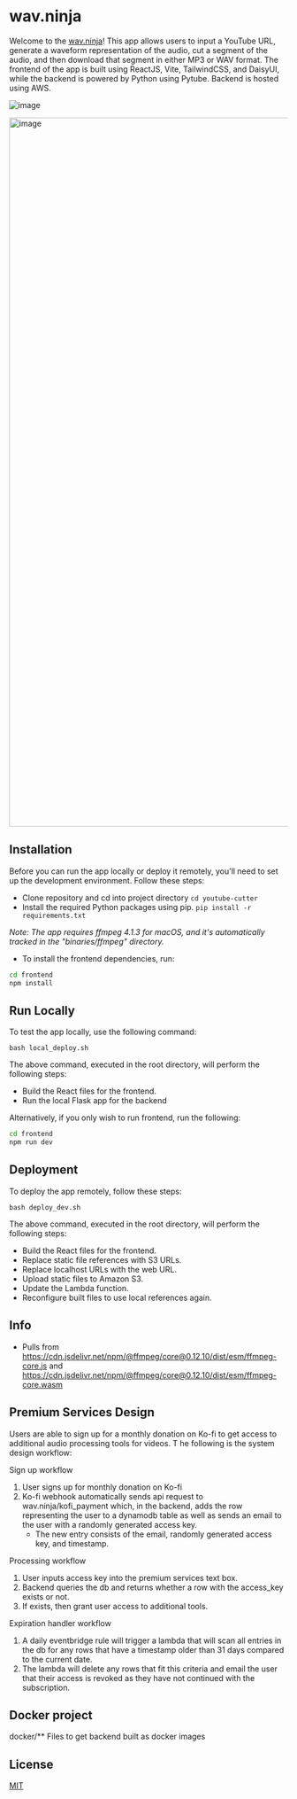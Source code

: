 # wav.ninja

Welcome to the [wav.ninja](https://wav.ninja)! This app allows users to input a YouTube URL, generate a waveform representation of the audio, cut a segment of the audio, and then download that segment in either MP3 or WAV format. The frontend of the app is built using ReactJS, Vite, TailwindCSS, and DaisyUI, while the backend is powered by Python using Pytube. Backend is hosted using AWS.


![image](https://github.com/chang432/youtube-cutter/assets/88285952/eb617cf4-5ad7-4da0-b375-bc39421af4a9)

<img width="1280" alt="image" src="https://github.com/chang432/youtube-cutter/assets/88285952/bb1b7300-d216-4fb2-93b4-955c3460fa4a">

## Installation

Before you can run the app locally or deploy it remotely, you'll need to set up the development environment. Follow these steps:

- Clone repository and cd into project directory 
`cd youtube-cutter`
- Install the required Python packages using pip.
`pip install -r requirements.txt`

*Note: The app requires ffmpeg 4.1.3 for macOS, and it's automatically tracked in the "binaries/ffmpeg" directory.*

- To install the frontend dependencies, run:
```bash
cd frontend
npm install
```


## Run Locally

To test the app locally, use the following command:

`bash local_deploy.sh`

The above command, executed in the root directory, will perform the following steps:

- Build the React files for the frontend.
- Run the local Flask app for the backend

Alternatively, if you only wish to run frontend, run the following:
```bash
cd frontend
npm run dev
```




## Deployment

To deploy the app remotely, follow these steps:

`bash deploy_dev.sh`

The above command, executed in the root directory, will perform the following steps:

- Build the React files for the frontend.
- Replace static file references with S3 URLs.
- Replace localhost URLs with the web URL.
- Upload static files to Amazon S3.
- Update the Lambda function.
- Reconfigure built files to use local references again.

## Info
- Pulls from https://cdn.jsdelivr.net/npm/@ffmpeg/core@0.12.10/dist/esm/ffmpeg-core.js and https://cdn.jsdelivr.net/npm/@ffmpeg/core@0.12.10/dist/esm/ffmpeg-core.wasm


## Premium Services Design 
Users are able to sign up for a monthly donation on Ko-fi to get access to additional audio processing tools for videos. T
he following is the system design workflow:

Sign up workflow
1. User signs up for monthly donation on Ko-fi
2. Ko-fi webhook automatically sends api request to wav.ninja/kofi_payment which, in the backend, adds the row representing the user to a dynamodb table as well as sends an email to the user with a randomly generated access key.
    - The new entry consists of the email, randomly generated access key, and timestamp.

Processing workflow
1. User inputs access key into the premium services text box.
2. Backend queries the db and returns whether a row with the access_key exists or not.
3. If exists, then grant user access to additional tools.

Expiration handler workflow
1. A daily eventbridge rule will trigger a lambda that will scan all entries in the db for any rows that have a timestamp older than 31 days compared to the current date.
2. The lambda will delete any rows that fit this criteria and email the user that their access is revoked as they have not continued with the subscription.


## Docker project
docker/**
Files to get backend built as docker images

## License

[MIT](https://choosealicense.com/licenses/mit/)



